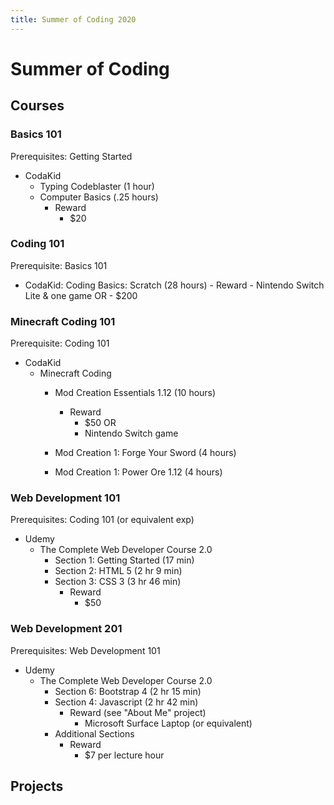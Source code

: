 ```yaml
---
title: Summer of Coding 2020
---
```

# Summer of Coding

## Courses

### Basics 101
Prerequisites: Getting Started

- CodaKid
   - Typing Codeblaster (1 hour)
   - Computer Basics (.25 hours)
      - Reward
         - $20

### Coding 101
Prerequisite: Basics 101

- CodaKid: Coding Basics: Scratch (28 hours)
      - Reward
         - Nintendo Switch Lite & one game OR
         - $200
      
### Minecraft Coding 101
Prerequisite: Coding 101

- CodaKid
   - Minecraft Coding
      - Mod Creation Essentials 1.12 (10 hours)
         - Reward
            - $50 OR
            - Nintendo Switch game
            
      - Mod Creation 1: Forge Your Sword (4 hours)
      - Mod Creation 1: Power Ore 1.12 (4 hours)

### Web Development 101
Prerequisites: Coding 101 (or equivalent exp)

- Udemy
   - The Complete Web Developer Course 2.0
      - Section 1: Getting Started (17 min)
      - Section 2: HTML 5 (2 hr 9 min)
      - Section 3: CSS 3 (3 hr 46 min)
         - Reward
            - $50
 
### Web Development 201
Prerequisites: Web Development 101

- Udemy
   - The Complete Web Developer Course 2.0
      - Section 6: Bootstrap 4 (2 hr 15 min)
      - Section 4: Javascript (2 hr 42 min)
         - Reward (see "About Me" project)
            - Microsoft Surface Laptop (or equivalent)
      - Additional Sections
         - Reward
            - $7 per lecture hour

## Projects
